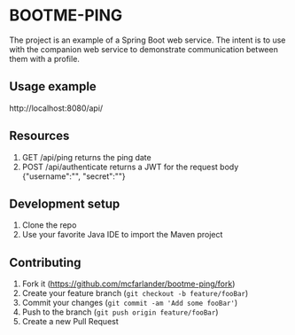 # BOOTME-PING

The project is an example of a Spring Boot web service. The intent is to use 
with the companion web service to demonstrate communication between them with
a profile. 


## Usage example

http://localhost:8080/api/

## Resources
1. GET /api/ping returns the ping date
2. POST /api/authenticate returns a JWT for the request body {"username":"<user name>", "secret":"<your password>"}



## Development setup

1. Clone the repo
2. Use your favorite Java IDE to import the Maven project



## Contributing

1. Fork it (<https://github.com/mcfarlander/bootme-ping/fork>)
2. Create your feature branch (`git checkout -b feature/fooBar`)
3. Commit your changes (`git commit -am 'Add some fooBar'`)
4. Push to the branch (`git push origin feature/fooBar`)
5. Create a new Pull Request
